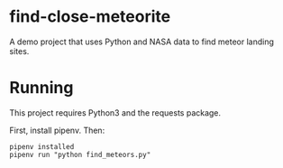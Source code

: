 # find-close-meteorite
A demo project that uses Python and NASA data to find meteor landing sites.

# Running
This project requires Python3 and the requests package.

First, install pipenv. Then:

```
pipenv installed
pipenv run "python find_meteors.py"
```
